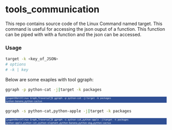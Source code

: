 # tools_communication

This repo contains source code of the Linux Command named target. This command is useful for accessing the json ouput of a function. This function can be piped with with a function and the json can be accessed.

### Usage

```sh
target -k <key_of_JSON>
# options
# -k | key
```

Below are some exaples with tool ggraph:

```sh
ggraph -p python-cat -j|target -k packages
```

<img src="./Screenshot 2020-10-06 at 4.30.43 PM.png">

```sh
ggraph -s python-cat,python-apple -j|target -k packages
```

<img src="./Screenshot 2020-10-06 at 4.32.13 PM.png">

